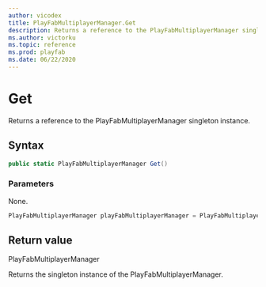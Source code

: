 ```yaml
---
author: vicodex
title: PlayFabMultiplayerManager.Get
description: Returns a reference to the PlayFabMultiplayerManager singleton instance. 
ms.author: victorku
ms.topic: reference
ms.prod: playfab
ms.date: 06/22/2020
---
```


# Get

Returns a reference to the PlayFabMultiplayerManager singleton instance.

## Syntax

```csharp
public static PlayFabMultiplayerManager Get()
```

### Parameters

None.

```csharp
PlayFabMultiplayerManager playFabMultiplayerManager = PlayFabMultiplayerManager.Get();
```

## Return value

PlayFabMultiplayerManager

Returns the singleton instance of the PlayFabMultiplayerManager.
